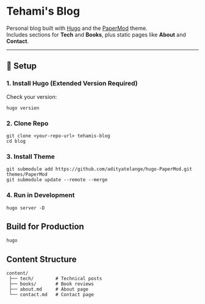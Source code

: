 # Tehami's Blog

Personal blog built with [Hugo](https://gohugo.io/) and the [PaperMod](https://github.com/adityatelange/hugo-PaperMod) theme.  
Includes sections for **Tech** and **Books**, plus static pages like **About** and **Contact**.

---

## 🚀 Setup

### 1. Install Hugo (Extended Version Required)
Check your version:
```
hugo version
```

### 2. Clone Repo
```
git clone <your-repo-url> tehamis-blog
cd blog
```

### 3. Install Theme
```
git submodule add https://github.com/adityatelange/hugo-PaperMod.git themes/PaperMod
git submodule update --remote --merge
```

### 4. Run in Development
```
hugo server -D
```

## Build for Production
```
hugo
```

## Content Structure
```
content/
 ├── tech/        # Technical posts
 ├── books/       # Book reviews
 ├── about.md     # About page
 └── contact.md   # Contact page
```


